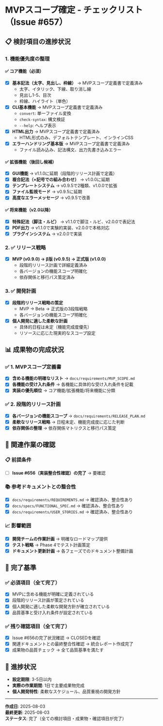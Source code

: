 # MVPスコープ確定 - チェックリスト（Issue #657）

## 📋 検討項目の進捗状況

### 1. 機能優先度の整理

#### ✅ コア機能（必須）
- [x] **基本記法（太字、見出し、枠線）** → MVPスコープ定義書で定義済み
  - 太字、イタリック、下線、取り消し線
  - 見出し1-5、目次
  - 枠線、ハイライト（単色）
- [x] **CLI基本機能** → MVPスコープ定義書で定義済み
  - `convert`: 単一ファイル変換
  - `check-syntax`: 構文検証
  - `--help`: ヘルプ表示
- [x] **HTML出力** → MVPスコープ定義書で定義済み
  - HTML形式のみ、デフォルトテンプレート、インラインCSS
- [x] **エラーハンドリング基本版** → MVPスコープ定義書で定義済み
  - ファイル読み込み、記法構文、出力先書き込みエラー

#### ✅ 拡張機能（後回し候補）
- [x] **GUI機能** → v1.1.0に延期（段階的リリース計画で定義）
- [x] **複合記法（+記号での組み合わせ）** → v1.0.0に延期
- [x] **テンプレートシステム** → v0.9.5で2種類、v1.0.0で拡張
- [x] **ファイル監視モード** → v0.9.5に延期
- [x] **高度なエラーメッセージ** → v0.9.5で改善

#### ✅ 将来機能（v2.0以降）
- [x] **特殊記法（脚注・ルビ）** → v1.1.0で脚注・ルビ、v2.0.0で表記法
- [x] **PDF出力** → v1.1.0で実験的実装、v2.0.0で本格対応
- [x] **プラグインシステム** → v2.0.0で実装

### 2. ✅ リリース戦略
- [x] **MVP (v0.9.0) → β版 (v0.9.5) → 正式版 (v1.0.0)** 
  - 段階的リリース計画で詳細定義済み
  - 各バージョンの機能スコープ明確化
  - 依存関係と移行パス策定済み

### 3. ✅ 開発計画
- [x] **段階的リリース戦略の策定**
  - MVP → Beta → 正式版の3段階戦略
  - 各バージョンの機能スコープ明確化
- [x] **個人開発に適した柔軟な計画**
  - 具体的日程は未定（機能完成度優先）
  - リソースに応じた現実的なスコープ設定

## 📊 成果物の完成状況

### ✅ 1. MVPスコープ定義書
- [x] **含める機能の明確なリスト** → `docs/requirements/MVP_SCOPE.md`
- [x] **各機能の受け入れ条件** → 各機能に具体的な受け入れ条件を記載
- [x] **実装の優先順位** → コア機能/拡張機能/将来機能に分類

### ✅ 2. 段階的リリース計画
- [x] **各バージョンの機能スコープ** → `docs/requirements/RELEASE_PLAN.md`
- [x] **柔軟なリリース戦略** → 日程未定、機能完成度に応じた判断
- [x] **依存関係の整理** → 依存関係マトリクスと移行パス策定

## 🔗 関連作業の確認

### 📋 前提条件
- [ ] **Issue #656（実装整合性確認）の完了** → 要確認

### 📚 参考ドキュメントとの整合性
- [x] `docs/requirements/REQUIREMENTS.md` → 確認済み、整合性あり
- [x] `docs/specs/FUNCTIONAL_SPEC.md` → 確認済み、整合性あり  
- [x] `docs/requirements/USER_STORIES.md` → 確認済み、整合性あり

### 📈 影響範囲
- [x] **開発チームの作業計画** → 明確なロードマップ提供
- [x] **テスト戦略** → Phase 4でテスト計画策定
- [x] **ドキュメント更新計画** → 各フェーズでのドキュメント整備計画

## 🎯 完了基準

### ✅ 必須項目（全て完了）
- [x] MVPに含める機能が明確に定義されている
- [x] 段階的リリース計画が策定されている
- [x] 個人開発に適した柔軟な開発方針が確立されている
- [x] 品質基準と受け入れ条件が設定されている

### ✅ 残り確認項目（全て完了）
- [x] Issue #656の完了状況確認 → CLOSEDを確認
- [x] 関連ドキュメントとの最終整合性確認 → 統合レポート作成完了
- [x] 成果物の品質チェック → 全て品質基準を満たす

## 📅 進捗状況
- **設定期限**: 3-5日以内
- **実際の作業期間**: 1日で主要成果物完成
- **個人開発特性**: 柔軟なスケジュール、品質重視の開発方針

---

**作成日**: 2025-08-03  
**最終更新**: 2025-08-03  
**ステータス**: 完了（全ての検討項目・成果物・確認項目が完了）